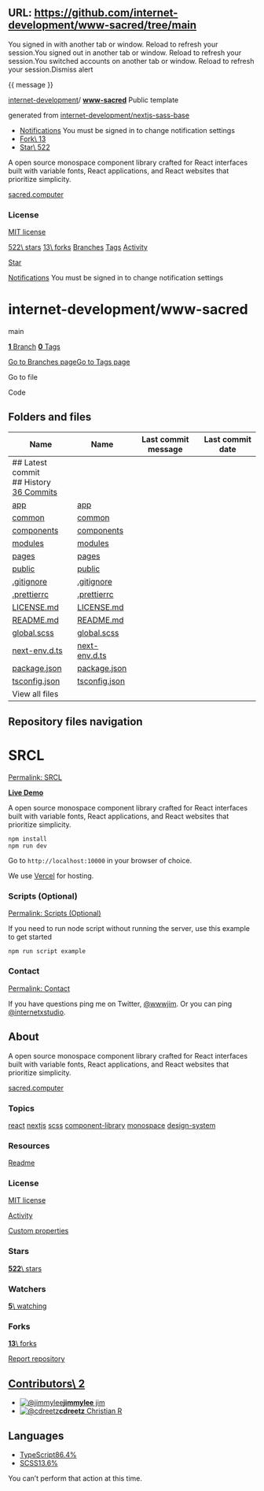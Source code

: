 URL: https://github.com/internet-development/www-sacred/tree/main
---


You signed in with another tab or window. Reload to refresh your session.You signed out in another tab or window. Reload to refresh your session.You switched accounts on another tab or window. Reload to refresh your session.Dismiss alert

{{ message }}

[internet-development](/internet-development)/ **[www-sacred](/internet-development/www-sacred)** Public template

generated from [internet-development/nextjs-sass-base](/internet-development/nextjs-sass-base)

- [Notifications](/login?return_to=%2Finternet-development%2Fwww-sacred) You must be signed in to change notification settings
- [Fork\\
13](/login?return_to=%2Finternet-development%2Fwww-sacred)
- [Star\\
522](/login?return_to=%2Finternet-development%2Fwww-sacred)


A open source monospace component library crafted for React interfaces built with variable fonts, React applications, and React websites that prioritize simplicity.


[sacred.computer](https://sacred.computer "https://sacred.computer")

### License

[MIT license](/internet-development/www-sacred/blob/main/LICENSE.md)

[522\\
stars](/internet-development/www-sacred/stargazers) [13\\
forks](/internet-development/www-sacred/forks) [Branches](/internet-development/www-sacred/branches) [Tags](/internet-development/www-sacred/tags) [Activity](/internet-development/www-sacred/activity)

[Star](/login?return_to=%2Finternet-development%2Fwww-sacred)

[Notifications](/login?return_to=%2Finternet-development%2Fwww-sacred) You must be signed in to change notification settings

# internet-development/www-sacred

main

[**1** Branch](/internet-development/www-sacred/branches) [**0** Tags](/internet-development/www-sacred/tags)

[Go to Branches page](/internet-development/www-sacred/branches)[Go to Tags page](/internet-development/www-sacred/tags)

Go to file

Code

## Folders and files

| Name | Name | Last commit message | Last commit date |
| --- | --- | --- | --- |
| ## Latest commit<br>## History<br>[36 Commits](/internet-development/www-sacred/commits/main/) |
| [app](/internet-development/www-sacred/tree/main/app "app") | [app](/internet-development/www-sacred/tree/main/app "app") |  |  |
| [common](/internet-development/www-sacred/tree/main/common "common") | [common](/internet-development/www-sacred/tree/main/common "common") |  |  |
| [components](/internet-development/www-sacred/tree/main/components "components") | [components](/internet-development/www-sacred/tree/main/components "components") |  |  |
| [modules](/internet-development/www-sacred/tree/main/modules "modules") | [modules](/internet-development/www-sacred/tree/main/modules "modules") |  |  |
| [pages](/internet-development/www-sacred/tree/main/pages "pages") | [pages](/internet-development/www-sacred/tree/main/pages "pages") |  |  |
| [public](/internet-development/www-sacred/tree/main/public "public") | [public](/internet-development/www-sacred/tree/main/public "public") |  |  |
| [.gitignore](/internet-development/www-sacred/blob/main/.gitignore ".gitignore") | [.gitignore](/internet-development/www-sacred/blob/main/.gitignore ".gitignore") |  |  |
| [.prettierrc](/internet-development/www-sacred/blob/main/.prettierrc ".prettierrc") | [.prettierrc](/internet-development/www-sacred/blob/main/.prettierrc ".prettierrc") |  |  |
| [LICENSE.md](/internet-development/www-sacred/blob/main/LICENSE.md "LICENSE.md") | [LICENSE.md](/internet-development/www-sacred/blob/main/LICENSE.md "LICENSE.md") |  |  |
| [README.md](/internet-development/www-sacred/blob/main/README.md "README.md") | [README.md](/internet-development/www-sacred/blob/main/README.md "README.md") |  |  |
| [global.scss](/internet-development/www-sacred/blob/main/global.scss "global.scss") | [global.scss](/internet-development/www-sacred/blob/main/global.scss "global.scss") |  |  |
| [next-env.d.ts](/internet-development/www-sacred/blob/main/next-env.d.ts "next-env.d.ts") | [next-env.d.ts](/internet-development/www-sacred/blob/main/next-env.d.ts "next-env.d.ts") |  |  |
| [package.json](/internet-development/www-sacred/blob/main/package.json "package.json") | [package.json](/internet-development/www-sacred/blob/main/package.json "package.json") |  |  |
| [tsconfig.json](/internet-development/www-sacred/blob/main/tsconfig.json "tsconfig.json") | [tsconfig.json](/internet-development/www-sacred/blob/main/tsconfig.json "tsconfig.json") |  |  |
| View all files |

## Repository files navigation

# SRCL

[Permalink: SRCL](#srcl)

**[Live Demo](https://sacred.computer)**

A open source monospace component library crafted for React interfaces built with variable fonts, React applications, and React websites that prioritize simplicity.

```
npm install
npm run dev
```

Go to `http://localhost:10000` in your browser of choice.

We use [Vercel](https://vercel.com/home) for hosting.

### Scripts (Optional)

[Permalink: Scripts (Optional)](#scripts-optional)

If you need to run node script without running the server, use this example to get started

```
npm run script example
```

### Contact

[Permalink: Contact](#contact)

If you have questions ping me on Twitter, [@wwwjim](https://www.twitter.com/wwwjim). Or you can ping [@internetxstudio](https://x.com/internetxstudio).

## About

A open source monospace component library crafted for React interfaces built with variable fonts, React applications, and React websites that prioritize simplicity.


[sacred.computer](https://sacred.computer "https://sacred.computer")

### Topics

[react](/topics/react "Topic: react") [nextjs](/topics/nextjs "Topic: nextjs") [scss](/topics/scss "Topic: scss") [component-library](/topics/component-library "Topic: component-library") [monospace](/topics/monospace "Topic: monospace") [design-system](/topics/design-system "Topic: design-system")

### Resources

[Readme](#readme-ov-file)

### License

[MIT license](#MIT-1-ov-file)

[Activity](/internet-development/www-sacred/activity)

[Custom properties](/internet-development/www-sacred/custom-properties)

### Stars

[**522**\\
stars](/internet-development/www-sacred/stargazers)

### Watchers

[**5**\\
watching](/internet-development/www-sacred/watchers)

### Forks

[**13**\\
forks](/internet-development/www-sacred/forks)

[Report repository](/contact/report-content?content_url=https%3A%2F%2Fgithub.com%2Finternet-development%2Fwww-sacred&report=internet-development+%28user%29)

## [Contributors\  2](/internet-development/www-sacred/graphs/contributors)

- [![@jimmylee](https://avatars.githubusercontent.com/u/310223?s=64&v=4)](https://github.com/jimmylee)[**jimmylee** jim](https://github.com/jimmylee)
- [![@cdreetz](https://avatars.githubusercontent.com/u/117322020?s=64&v=4)](https://github.com/cdreetz)[**cdreetz** Christian R](https://github.com/cdreetz)

## Languages

- [TypeScript86.4%](/internet-development/www-sacred/search?l=typescript)
- [SCSS13.6%](/internet-development/www-sacred/search?l=scss)

You can’t perform that action at this time.